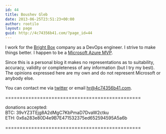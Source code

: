 ```yaml
---
id: 44
title: Boushev Gleb
date: 2013-06-25T23:51:23+00:00
author: rootilo
layout: page
guid: http://4c74356b41.com/?page_id=44
---
```


I work for the [Bright Box](http://bright-box.com) company as a DevOps engineer. I strive to make things better. I happen to be a [Microsoft Azure MVP](https://mvp.microsoft.com/en-us/PublicProfile/5002592?fullName=Gleb%20%20Boushev).

Since this is a personal blog it makes no representations as to suitability, accuracy, validity or completeness of any information (but I try my best).  
The opinions expressed here are my own and do not represent Microsoft or anybody else.

You can contact me via [twitter](https://twitter.com/4c74356b41) or email <hr@4c74356b41.com>.

===============================================

donations accepted:  
BTC: 39vYZ3TEjg8A2dMgC7KbPmaD7DvaW2ctku  
ETH: 0x6a283e80D4e9B7E471532375ed652594595A5a6b

===============================================
